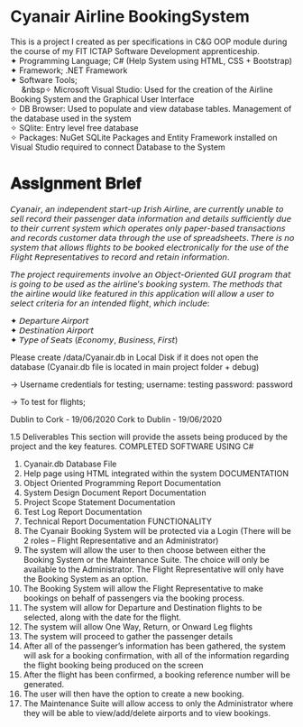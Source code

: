 # Cyanair Airline BookingSystem
 This is a project I created as per specifications in C&amp;G OOP module during the course of my FIT ICTAP Software Development apprenticeship.  
 ✦ Programming Language; C# (Help System using HTML, CSS + Bootstrap)  
 ✦ Framework; .NET Framework  
 ✦ Software Tools;  
    &nbsp;&nbsp;&nbsp;&nbsp;&nbsp;&nbsp✧ Microsoft Visual Studio: Used for the creation of the Airline Booking System and the Graphical User Interface  
    ✧ DB Browser: Used to populate and view database tables. Management of the database used in the system  
    ✧ SQlite: Entry level free database   
    ✧ Packages: NuGet SQLite Packages and Entity Framework installed on Visual Studio required to connect Database to the System  
   
 
# 𝐀𝐬𝐬𝐢𝐠𝐧𝐦𝐞𝐧𝐭 𝐁𝐫𝐢𝐞𝐟  
𝘊𝘺𝘢𝘯𝘢𝘪𝘳, 𝘢𝘯 𝘪𝘯𝘥𝘦𝘱𝘦𝘯𝘥𝘦𝘯𝘵 𝘴𝘵𝘢𝘳𝘵-𝘶𝘱 𝘐𝘳𝘪𝘴𝘩 𝘈𝘪𝘳𝘭𝘪𝘯𝘦, 𝘢𝘳𝘦 𝘤𝘶𝘳𝘳𝘦𝘯𝘵𝘭𝘺 𝘶𝘯𝘢𝘣𝘭𝘦 𝘵𝘰 𝘴𝘦𝘭𝘭 𝘳𝘦𝘤𝘰𝘳𝘥 𝘵𝘩𝘦𝘪𝘳 𝘱𝘢𝘴𝘴𝘦𝘯𝘨𝘦𝘳 𝘥𝘢𝘵𝘢 𝘪𝘯𝘧𝘰𝘳𝘮𝘢𝘵𝘪𝘰𝘯 𝘢𝘯𝘥 𝘥𝘦𝘵𝘢𝘪𝘭𝘴 𝘴𝘶𝘧𝘧𝘪𝘤𝘪𝘦𝘯𝘵𝘭𝘺 𝘥𝘶𝘦 𝘵𝘰 𝘵𝘩𝘦𝘪𝘳 𝘤𝘶𝘳𝘳𝘦𝘯𝘵 𝘴𝘺𝘴𝘵𝘦𝘮 𝘸𝘩𝘪𝘤𝘩 𝘰𝘱𝘦𝘳𝘢𝘵𝘦𝘴 𝘰𝘯𝘭𝘺 𝘱𝘢𝘱𝘦𝘳-𝘣𝘢𝘴𝘦𝘥 𝘵𝘳𝘢𝘯𝘴𝘢𝘤𝘵𝘪𝘰𝘯𝘴 𝘢𝘯𝘥 𝘳𝘦𝘤𝘰𝘳𝘥𝘴 𝘤𝘶𝘴𝘵𝘰𝘮𝘦𝘳 𝘥𝘢𝘵𝘢 𝘵𝘩𝘳𝘰𝘶𝘨𝘩 𝘵𝘩𝘦 𝘶𝘴𝘦 𝘰𝘧 𝘴𝘱𝘳𝘦𝘢𝘥𝘴𝘩𝘦𝘦𝘵𝘴. 𝘛𝘩𝘦𝘳𝘦 𝘪𝘴 𝘯𝘰 𝘴𝘺𝘴𝘵𝘦𝘮 𝘵𝘩𝘢𝘵 𝘢𝘭𝘭𝘰𝘸𝘴 𝘧𝘭𝘪𝘨𝘩𝘵𝘴 𝘵𝘰 𝘣𝘦 𝘣𝘰𝘰𝘬𝘦𝘥 𝘦𝘭𝘦𝘤𝘵𝘳𝘰𝘯𝘪𝘤𝘢𝘭𝘭𝘺 𝘧𝘰𝘳 𝘵𝘩𝘦 𝘶𝘴𝘦 𝘰𝘧 𝘵𝘩𝘦 𝘍𝘭𝘪𝘨𝘩𝘵 𝘙𝘦𝘱𝘳𝘦𝘴𝘦𝘯𝘵𝘢𝘵𝘪𝘷𝘦𝘴 𝘵𝘰 𝘳𝘦𝘤𝘰𝘳𝘥 𝘢𝘯𝘥 𝘳𝘦𝘵𝘢𝘪𝘯 𝘪𝘯𝘧𝘰𝘳𝘮𝘢𝘵𝘪𝘰𝘯.  

𝘛𝘩𝘦 𝘱𝘳𝘰𝘫𝘦𝘤𝘵 𝘳𝘦𝘲𝘶𝘪𝘳𝘦𝘮𝘦𝘯𝘵𝘴 𝘪𝘯𝘷𝘰𝘭𝘷𝘦 𝘢𝘯 𝘖𝘣𝘫𝘦𝘤𝘵-𝘖𝘳𝘪𝘦𝘯𝘵𝘦𝘥 𝘎𝘜𝘐 𝘱𝘳𝘰𝘨𝘳𝘢𝘮 𝘵𝘩𝘢𝘵 𝘪𝘴 𝘨𝘰𝘪𝘯𝘨 𝘵𝘰 𝘣𝘦 𝘶𝘴𝘦𝘥 𝘢𝘴 𝘵𝘩𝘦 𝘢𝘪𝘳𝘭𝘪𝘯𝘦’𝘴 𝘣𝘰𝘰𝘬𝘪𝘯𝘨 𝘴𝘺𝘴𝘵𝘦𝘮. 𝘛𝘩𝘦 𝘮𝘦𝘵𝘩𝘰𝘥𝘴 𝘵𝘩𝘢𝘵 𝘵𝘩𝘦 𝘢𝘪𝘳𝘭𝘪𝘯𝘦 𝘸𝘰𝘶𝘭𝘥 𝘭𝘪𝘬𝘦 𝘧𝘦𝘢𝘵𝘶𝘳𝘦𝘥 𝘪𝘯 𝘵𝘩𝘪𝘴 𝘢𝘱𝘱𝘭𝘪𝘤𝘢𝘵𝘪𝘰𝘯 𝘸𝘪𝘭𝘭 𝘢𝘭𝘭𝘰𝘸 𝘢 𝘶𝘴𝘦𝘳 𝘵𝘰 𝘴𝘦𝘭𝘦𝘤𝘵 𝘤𝘳𝘪𝘵𝘦𝘳𝘪𝘢 𝘧𝘰𝘳 𝘢𝘯 𝘪𝘯𝘵𝘦𝘯𝘥𝘦𝘥 𝘧𝘭𝘪𝘨𝘩𝘵, 𝘸𝘩𝘪𝘤𝘩 𝘪𝘯𝘤𝘭𝘶𝘥𝘦:  
  
✦ 𝘋𝘦𝘱𝘢𝘳𝘵𝘶𝘳𝘦 𝘈𝘪𝘳𝘱𝘰𝘳𝘵  
✦ 𝘋𝘦𝘴𝘵𝘪𝘯𝘢𝘵𝘪𝘰𝘯 𝘈𝘪𝘳𝘱𝘰𝘳𝘵  
✦ 𝘛𝘺𝘱𝘦 𝘰𝘧 𝘚𝘦𝘢𝘵𝘴 (𝘌𝘤𝘰𝘯𝘰𝘮𝘺, 𝘉𝘶𝘴𝘪𝘯𝘦𝘴𝘴, 𝘍𝘪𝘳𝘴𝘵)  




Please create /data/Cyanair.db in Local Disk if it does not open the database (Cyanair.db file is located in main project folder + debug)

-> Username credentials for testing; username: testing password: password

-> To test for flights;

Dublin to Cork - 19/06/2020 Cork to Dublin - 19/06/2020



1.5	Deliverables 
This section will provide the assets being produced by the project and the key features.
COMPLETED SOFTWARE USING C# 
1.	Cyanair.db Database File
2.	Help page using HTML integrated within the system 
DOCUMENTATION
3.	Object Oriented Programming Report Documentation
4.	System Design Document Report Documentation
5.	Project Scope Statement Documentation
6.	Test Log Report Documentation
7.	Technical Report Documentation
FUNCTIONALITY
1.	The Cyanair Booking System will be protected via a Login (There will be 2 roles – Flight Representative and an Administrator)
2.	The system will allow the user to then choose between either the Booking System or the Maintenance Suite. The choice will only be available to the Administrator. The Flight Representative will only have the Booking System as an option.
3.	The Booking System will allow the Flight Representative to make bookings on behalf of passengers via the booking process.
4.	The system will allow for Departure and Destination flights to be selected, along with the date for the flight.
5.	The system will allow One Way, Return, or Onward Leg flights
6.	The system will proceed to gather the passenger details
7.	After all of the passenger’s information has been gathered, the system will ask for a booking confirmation, with all of the information regarding the flight booking being produced on the screen
8.	After the flight has been confirmed, a booking reference number will be generated. 
9.	The user will then have the option to create a new booking.
10.	The Maintenance Suite will allow access to only the Administrator where they will be able to view/add/delete airports and to view bookings.




